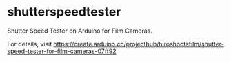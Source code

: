 # shutterspeedtester
Shutter Speed Tester on Arduino for Film Cameras.

For details,
visit https://create.arduino.cc/projecthub/hiroshootsfilm/shutter-speed-tester-for-film-cameras-07ff92
